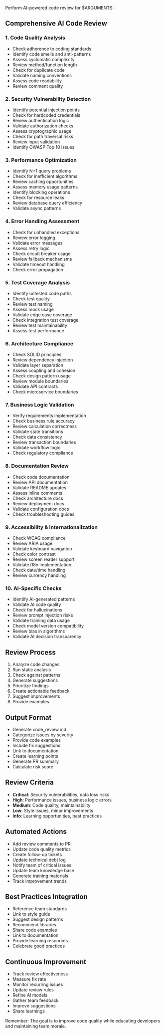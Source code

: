 Perform AI-powered code review for $ARGUMENTS:

## Comprehensive AI Code Review

### 1. Code Quality Analysis
- Check adherence to coding standards
- Identify code smells and anti-patterns
- Assess cyclomatic complexity
- Review method/function length
- Check for duplicate code
- Validate naming conventions
- Assess code readability
- Review comment quality

### 2. Security Vulnerability Detection
- Identify potential injection points
- Check for hardcoded credentials
- Review authentication logic
- Validate authorization checks
- Assess cryptographic usage
- Check for path traversal risks
- Review input validation
- Identify OWASP Top 10 issues

### 3. Performance Optimization
- Identify N+1 query problems
- Check for inefficient algorithms
- Review caching opportunities
- Assess memory usage patterns
- Identify blocking operations
- Check for resource leaks
- Review database query efficiency
- Validate async patterns

### 4. Error Handling Assessment
- Check for unhandled exceptions
- Review error logging
- Validate error messages
- Assess retry logic
- Check circuit breaker usage
- Review fallback mechanisms
- Validate timeout handling
- Check error propagation

### 5. Test Coverage Analysis
- Identify untested code paths
- Check test quality
- Review test naming
- Assess mock usage
- Validate edge case coverage
- Check integration test coverage
- Review test maintainability
- Assess test performance

### 6. Architecture Compliance
- Check SOLID principles
- Review dependency injection
- Validate layer separation
- Assess coupling and cohesion
- Check design pattern usage
- Review module boundaries
- Validate API contracts
- Check microservice boundaries

### 7. Business Logic Validation
- Verify requirements implementation
- Check business rule accuracy
- Review calculation correctness
- Validate state transitions
- Check data consistency
- Review transaction boundaries
- Validate workflow logic
- Check regulatory compliance

### 8. Documentation Review
- Check code documentation
- Review API documentation
- Validate README updates
- Assess inline comments
- Check architecture docs
- Review deployment docs
- Validate configuration docs
- Check troubleshooting guides

### 9. Accessibility & Internationalization
- Check WCAG compliance
- Review ARIA usage
- Validate keyboard navigation
- Check color contrast
- Review screen reader support
- Validate i18n implementation
- Check date/time handling
- Review currency handling

### 10. AI-Specific Checks
- Identify AI-generated patterns
- Validate AI code quality
- Check for hallucinations
- Review prompt injection risks
- Validate training data usage
- Check model version compatibility
- Review bias in algorithms
- Validate AI decision transparency

## Review Process
1. Analyze code changes
2. Run static analysis
3. Check against patterns
4. Generate suggestions
5. Prioritize findings
6. Create actionable feedback
7. Suggest improvements
8. Provide examples

## Output Format
- Generate code_review.md
- Categorize issues by severity
- Provide code examples
- Include fix suggestions
- Link to documentation
- Create learning points
- Generate PR summary
- Calculate risk score

## Review Criteria
- **Critical**: Security vulnerabilities, data loss risks
- **High**: Performance issues, business logic errors
- **Medium**: Code quality, maintainability
- **Low**: Style issues, minor improvements
- **Info**: Learning opportunities, best practices

## Automated Actions
- Add review comments to PR
- Update code quality metrics
- Create follow-up tickets
- Update technical debt log
- Notify team of critical issues
- Update team knowledge base
- Generate training materials
- Track improvement trends

## Best Practices Integration
- Reference team standards
- Link to style guide
- Suggest design patterns
- Recommend libraries
- Share code examples
- Link to documentation
- Provide learning resources
- Celebrate good practices

## Continuous Improvement
- Track review effectiveness
- Measure fix rate
- Monitor recurring issues
- Update review rules
- Refine AI models
- Gather team feedback
- Improve suggestions
- Share learnings

Remember: The goal is to improve code quality while educating developers and maintaining team morale.
